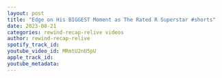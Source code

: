 ```yaml
---
layout: post
title: "Edge on His BIGGEST Moment as The Rated R Superstar #shorts"
date: 2023-08-21
categories: rewind-recap-relive videos
author: rewind-recap-relive
spotify_track_id: 
youtube_video_id: MRmtU2nU5pU
apple_track_id: 
youtube_metadata: 
---
```

